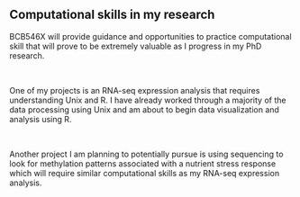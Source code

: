 ## Computational skills in my research

BCB546X will provide guidance and opportunities to practice computational skill that will prove to be extremely valuable as I progress in my PhD research.

<br>

One of my projects is an RNA-seq expression analysis that requires understanding Unix and R. I have already worked through a majority of the data processing using Unix and am about to begin data visualization and analysis using R.

<br>

Another project I am planning to potentially pursue is using sequencing to look for methylation patterns associated with a nutrient stress response which will require similar computational skills as my RNA-seq expression analysis.
